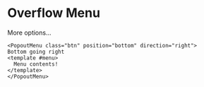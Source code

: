 <script setup>
const options = [
  {
    'id': 'like',
    'color': 'primary',
    'action': () => {}
  },
  {
    'id': 'report',
    'action': () => {}
  },
  {
    'id': 'delete',
    'color': 'danger',
    'action': () => {}
  }
]
</script>

# Overflow Menu
<DemoContainer>
  <OverflowMenu :options="options" class="btn">
    More options...
    <template #like>
      <HeartIcon /> Like
    </template>
    <template #report>
      <ReportIcon /> Report
    </template>
    <template #delete>
      <TrashIcon /> Delete
    </template>
  </OverflowMenu>
</DemoContainer>

```vue
<PopoutMenu class="btn" position="bottom" direction="right">
Bottom going right
<template #menu>
  Menu contents!
</template>
</PopoutMenu>
```
